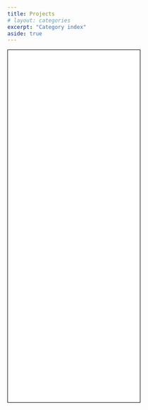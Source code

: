 ```yaml
---
title: Projects
# layout: categories
excerpt: "Category index"
aside: true
---
```





<!DOCTYPE html>
<html lang="{{ site.lang | default: "en-US" }}">

<iframe src="IranProtest22-v1.html" width="300" height="800" style="border:1px solid black;">  </iframe>

</html>
